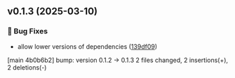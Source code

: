 ## v0.1.3 (2025-03-10)

### 🐞 Bug Fixes

- allow lower versions of dependencies ([139df09](https://github.com/kmnhan/xarray-lmfit/commit/139df09c938795c9af69ddb1e15db7eba7f2f112))

[main 4b0b6b2] bump: version 0.1.2 → 0.1.3
 2 files changed, 2 insertions(+), 2 deletions(-)

